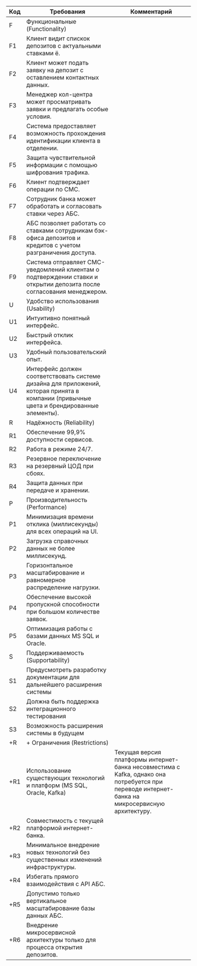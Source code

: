 | Код | Требования                                                                                                                               | Комментарий                                                                                 |
|-----|------------------------------------------------------------------------------------------------------------------------------------------|---------------------------------------------------------------------------------------------|
| F   | Функциональные (Functionality)                                                                                                           |                                                                                             |
| F1  | Клиент видит спискок депозитов с актуальными ставками ё.                                                                                 |                                                                                             |
| F2  | Клиент может подать заявку на депозит с оставлением контактных данных.                                                                   |                                                                                             |
| F3  | Менеджер кол-центра может просматривать заявки и предлагать особые условия.                                                              |                                                                                             |
| F4  | Система предоставляет возможность прохождения идентификации клиента в отделении.                                                         |                                                                                             |
| F5  | Защита чувствительной информации с помощью шифрования трафика.                                                                           |                                                                                             |
| F6  | Клиент подтверждает операции по СМС.                                                                                                     |                                                                                             |
| F7  | Сотрудник банка может обработать и согласовать ставки через АБС.                                                                         |                                                                                             |
| F8  | АБС позволяет работать со ставками сотрудникам бэк-офиса депозитов и кредитов с учетом разграничения доступа.                            |                                                                                             |
| F9  | Система отправляет СМС-уведомлений клиентам о подтверждении ставки и открытии депозита после согласования менеджером.                    |                                                                                             |
| U   | Удобство использования (Usability)                                                                                                       |                                                                                             |
| U1  | Интуитивно понятный интерфейс.                                                                                                           |                                                                                             |
| U2  | Быстрый отклик интерфейса.                                                                                                               |                                                                                             |
| U3  | Удобный пользовательский опыт.                                                                                                           |                                                                                             |
| U4  | Интерфейс должен соответствовать системе дизайна для приложений, которая принята в компании (привычные цвета и брендированные элементы). |                                                                                             |
| R   | Надёжность (Reliability)                                                                                                                 |                                                                                             |
| R1  | Обеспечение 99,9% доступности сервисов.                                                                                                  |                                                                                             |
| R2  | Работа в режиме 24/7.                                                                                                                    |                                                                                             |
| R3  | Резервное переключение на резервный ЦОД при сбоях.                                                                                       |                                                                                             |
| R4  | Защита данных при передаче и хранении.                                                                                                   |                                                                                             |
| P   | Производительность (Performance)                                                                                                         |                                                                                             |
| P1  | Минимизация времени отклика (миллисекунды) для всех операций на UI.                                                                      |                                                                                             |
| P2  | Загрузка справочных данных не более миллисекунд.                                                                                         |                                                                                             |
| P3  | Горизонтальное масштабирование и равномерное распределение нагрузки.                                                                     |                                                                                             |
| P4  | Обеспечение высокой пропускной способности при большом количестве заявок.                                                                |                                                                                             |
| P5  | Оптимизация работы с базами данных MS SQL и Oracle.                                                                                      |                                                                                             |
| S   | Поддерживаемость (Supportability)                                                                                                        |                                                                                             |
| S1  | Предусмотреть разработку документации для дальнейшего расширения системы                                                                 |                                                                                             |
| S2  | Должна быть поддержка интеграционного тестирования                                                                                       |                                                                                             |
| S3  | Возможность расширения системы в будущем                                                                                                 |                                                                                             |
| +R  | + Ограничения (Restrictions)                                                                                                             |                                                                                             |
| +R1 | Использование существующих технологий и платформ (MS SQL, Oracle, Kafka)                                                                 | Текущая версия платформы интернет-банка несовместима с Kafka, однако она потребуется при переводе интернет-банка на микросервисную архитектуру. |
| +R2 | Совместимость с текущей платформой интернет-банка.                                                                                       |                                                                                             |
| +R3 | Минимальное внедрение новых технологий без существенных изменений инфраструктуры.                                                        |                                                                                             |
| +R4 | Избегать прямого взаимодействия с API АБС.                                                                                               |                                                                                             |
| +R5 | Допустимо только вертикальное масштабирование базы данных АБС.                                                                           |                                                                                             |
| +R6 | Внедрение микросервисной архитектуры только для процесса открытия депозитов.                                                             |                                                                                             |


